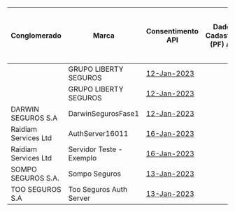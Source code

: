 |          Conglomerado           |            Marca             |                                                                                            Consentimento API                                                                                             | Dados Cadastrais (PF) API | Dados Cadastrais (PJ) API |                                                                                             Resources API                                                                                              | Aceitação e Sucursal no exterior API | Riscos Financeiros API | Patrimonial API | Responsabilidade API |
|----------------------|--------------------------|------------------------------------------------------------------------------------------------------------------------------------------------------------------------------------------|---|---|--------------------------------------------------------------------------------------------------------------------------------------------------------------------------------------------|---|---|---|---|
|                      | GRUPO LIBERTY SEGUROS    | [12-Jan-2023](https://github.com/br-openinsurance/Conformance/blob/main/submissions/functional/consents/1.0.0/61100145_%20IndianaSeguros_consents_v1_12-01-2023.zip)                     |   |   | [12-Jan-2023](https://github.com/br-openinsurance/Conformance/blob/main/submissions/functional/resources/1.0.0/61100145_%20IndianaSeguros_resources_v1_12-01-2023.zip)                     |   |   |   |   |
|                      | GRUPO LIBERTY SEGUROS    | [12-Jan-2023](https://github.com/br-openinsurance/Conformance/blob/main/submissions/functional/consents/1.0.0/61550141_LibertySeguros_consents_v1_12-01-2023.zip)                        |   |   | [12-Jan-2023](https://github.com/br-openinsurance/Conformance/blob/main/submissions/functional/resources/1.0.0/61550141_LibertySeguros_resources_v1_12-01-2023.zip)                        |   |   |   |   |
| DARWIN SEGUROS S.A   | DarwinSegurosFase1       | [12-Jan-2023](https://github.com/br-openinsurance/Conformance/blob/main/submissions/functional/consents/1.0.0/44187990_Darwin-LinaB3-Opin-v.1.0_consents_v1_12-01-2023.zip)              |   |   | [12-Jan-2023](https://github.com/br-openinsurance/Conformance/blob/main/submissions/functional/resources/1.0.0/44187990_Darwin-LinaB3-Opin-v.1.0_resources_v1_12-01-2023.zip)              |   |   |   |   |
| Raidiam Services Ltd | AuthServer16011          | [16-Jan-2023](https://github.com/br-openinsurance/Conformance/blob/main/submissions/functional/consents/1.0.0/33055146_1.0_consents_v1_13-01-2023.zip)                                   |   |   |                                                                                                                                                                                            |   |   |   |   |
| Raidiam Services Ltd | Servidor Teste - Exemplo | [16-Jan-2023](https://github.com/br-openinsurance/Conformance/blob/main/submissions/functional/consents/1.0.0/33055146_1.0_consents_v1_13-01-2023.zip)                                   |   |   |                                                                                                                                                                                            |   |   |   |   |
| SOMPO SEGUROS S.A.   | Sompo Seguros            | [13-Jan-2023](https://github.com/br-openinsurance/Conformance/blob/main/submissions/functional/consents/1.0.0/61383493_Sompo%20OPIN%20v1_consents_v1_13-01-2023.zip)                     |   |   |                                                                                                                                                                                            |   |   |   |   |
| TOO SEGUROS S.A      | Too Seguros Auth Server  | [13-Jan-2023](https://github.com/br-openinsurance/Conformance/blob/main/submissions/functional/consents/1.0.0/33245762_Too%20Seguros%20Auth%20Server%201.0.0_consents_v1_13-01-2023.zip) |   |   | [13-Jan-2023](https://github.com/br-openinsurance/Conformance/blob/main/submissions/functional/resources/1.0.0/33245762_Too%20Seguros%20Auth%20Server%201.0.0_resources_v1_13-10-2023.zip) |   |   |   |   |
